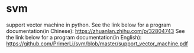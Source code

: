 # svm
support vector machine in python. 
See the link below for a program documentation(in Chinese): https://zhuanlan.zhihu.com/p/32804743
See the link below for a program documentation(in English): 
https://github.com/PrimerLi/svm/blob/master/support_vector_machine.pdf
